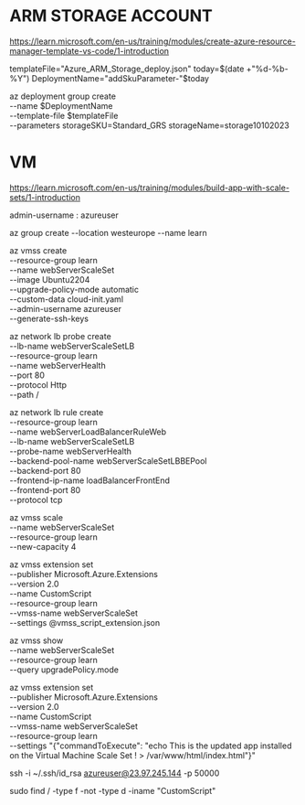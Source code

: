 # ARM STORAGE ACCOUNT

https://learn.microsoft.com/en-us/training/modules/create-azure-resource-manager-template-vs-code/1-introduction

templateFile="Azure_ARM_Storage_deploy.json"
today=$(date +"%d-%b-%Y")
DeploymentName="addSkuParameter-"$today

az deployment group create \
  --name $DeploymentName \
  --template-file $templateFile \
  --parameters storageSKU=Standard_GRS storageName=storage10102023

# VM 

https://learn.microsoft.com/en-us/training/modules/build-app-with-scale-sets/1-introduction

admin-username : azureuser

az group create --location westeurope --name learn

az vmss create \
  --resource-group learn \
  --name webServerScaleSet \
  --image Ubuntu2204 \
  --upgrade-policy-mode automatic \
  --custom-data cloud-init.yaml \
  --admin-username azureuser \
  --generate-ssh-keys


az network lb probe create \
  --lb-name webServerScaleSetLB \
  --resource-group learn \
  --name webServerHealth \
  --port 80 \
  --protocol Http \
  --path /

az network lb rule create \
  --resource-group learn \
  --name webServerLoadBalancerRuleWeb \
  --lb-name webServerScaleSetLB \
  --probe-name webServerHealth \
  --backend-pool-name webServerScaleSetLBBEPool \
  --backend-port 80 \
  --frontend-ip-name loadBalancerFrontEnd \
  --frontend-port 80 \
  --protocol tcp


  az vmss scale \
    --name webServerScaleSet \
    --resource-group learn \
    --new-capacity 4

az vmss extension set \
  --publisher Microsoft.Azure.Extensions \
  --version 2.0 \
  --name CustomScript \
  --resource-group learn \
  --vmss-name webServerScaleSet \
  --settings @vmss_script_extension.json

az vmss show \
    --name webServerScaleSet \
    --resource-group learn \
    --query upgradePolicy.mode

az vmss extension set \
    --publisher Microsoft.Azure.Extensions \
    --version 2.0 \
    --name CustomScript \
    --vmss-name webServerScaleSet \
    --resource-group learn \
    --settings "{\"commandToExecute\": \"echo This is the updated app installed on the Virtual Machine Scale Set ! > /var/www/html/index.html\"}"



ssh -i ~/.ssh/id_rsa azureuser@23.97.245.144 -p 50000

sudo find / -type f -not -type d -iname "CustomScript"

